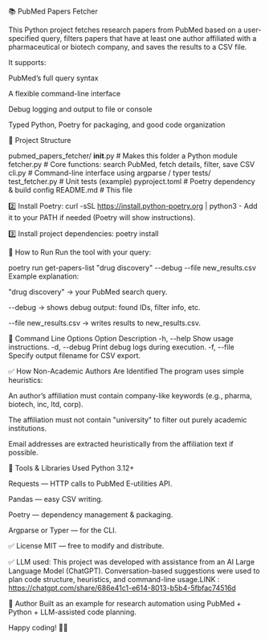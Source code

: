 📚 PubMed Papers Fetcher


This Python project fetches research papers from PubMed based on a user-specified query, filters papers that have at least one author affiliated with a pharmaceutical or biotech company, and saves the results to a CSV file.

It supports:

PubMed’s full query syntax

A flexible command-line interface

Debug logging and output to file or console

Typed Python, Poetry for packaging, and good code organization

📂 Project Structure

pubmed_papers_fetcher/
  __init__.py            # Makes this folder a Python module
  fetcher.py             # Core functions: search PubMed, fetch details, filter, save CSV
  cli.py                 # Command-line interface using argparse / typer
tests/
  test_fetcher.py        # Unit tests (example)
pyproject.toml           # Poetry dependency & build config
README.md                # This file

2️⃣ Install Poetry:
curl -sSL https://install.python-poetry.org | python3 -
Add it to your PATH if needed (Poetry will show instructions).

3️⃣ Install project dependencies:
poetry install



🚀 How to Run
Run the tool with your query:

poetry run get-papers-list "drug discovery" --debug --file new_results.csv
Example explanation:

"drug discovery" → your PubMed search query.

--debug → shows debug output: found IDs, filter info, etc.

--file new_results.csv → writes results to new_results.csv.



📌 Command Line Options
Option	Description
-h, --help	Show usage instructions.
-d, --debug	Print debug logs during execution.
-f, --file	Specify output filename for CSV export.



✅ How Non-Academic Authors Are Identified
The program uses simple heuristics:

An author’s affiliation must contain company-like keywords (e.g., pharma, biotech, inc, ltd, corp).

The affiliation must not contain "university" to filter out purely academic institutions.

Email addresses are extracted heuristically from the affiliation text if possible.




🔬 Tools & Libraries Used
Python 3.12+

Requests — HTTP calls to PubMed E-utilities API.

Pandas — easy CSV writing.

Poetry — dependency management & packaging.

Argparse or Typer — for the CLI.

✅ License
MIT — free to modify and distribute.

✅ LLM used: This project was developed with assistance from an AI Large Language Model (ChatGPT). Conversation-based suggestions were used to plan code structure, heuristics, and command-line usage.LINK : https://chatgpt.com/share/686e41c1-e614-8013-b5b4-5fbfac74516d


👋 Author
Built as an example for research automation using PubMed + Python + LLM-assisted code planning.

Happy coding! 🔬✨
